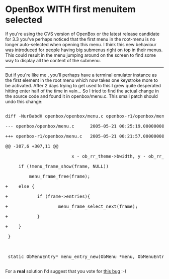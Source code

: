 # OpenBox WITH first menuitem selected

If you're using the CVS version of OpenBox or the latest release candidate for 3.3 you've perhaps noticed that the first menu in the root-menu is no longer auto-selected when opening this menu. I think this new behaviour was introduced for people having big submenus right on top in their menus. This could result in the menu jumping around on the screen to find some way to display all the content of the submenu. 

-------------------------------



But if you're like me , you'll perhaps have a terminal emulator instance as the first element in the root menu which now takes one keystroke more to be activated. After 2 days trying to get used to this I grew  quite desperated hitting enter half of the time in vain... So I tried to find the actual change in the source code and found it in openbox/menu.c. This small patch should undo this change:



<pre class="code">

diff -NurBabdH openbox/openbox/menu.c openbox-r1/openbox/menu.c

--- openbox/openbox/menu.c      2005-05-21 00:25:19.000000000 +0200

+++ openbox-r1/openbox/menu.c   2005-05-21 00:21:57.000000000 +0200

@@ -307,6 +307,11 @@

                         x - ob_rr_theme->bwidth, y - ob_rr_theme->bwidth);

     if (!menu_frame_show(frame, NULL))

         menu_frame_free(frame);

+    else {

+           if (frame->entries){

+                   menu_frame_select_next(frame);

+           }

+    }

 }

 

 static ObMenuEntry* menu_entry_new(ObMenu *menu, ObMenuEntryType type, gint id)

</pre>



For a __real__ solution I'd suggest that you vote for <a href="https://bugzilla.icculus.org/show_bug.cgi?id=2228">this bug</a> :-)